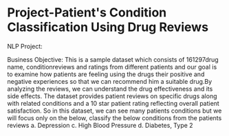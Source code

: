 # Project-Patient's Condition Classification Using Drug Reviews
NLP Project:

Business Objective:
	This is a sample dataset which consists of 161297drug name, conditionreviews and ratings from different patients and our goal is to examine how patients are feeling using the drugs their positive and negative experiences so that we can recommend him a suitable drug.By analyzing the reviews, we can understand the drug effectiveness and its side effects. 
The dataset provides patient reviews on specific drugs along with related conditions and a 10 star patient rating reflecting overall patient satisfaction.
So in this dataset, we can see many patients conditions but we will focus only on the below, classify the below conditions from the patients reviews
a. Depression
c. High Blood Pressure
d. Diabetes, Type 2

